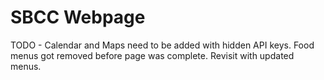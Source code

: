 # SBCC Webpage

TODO - Calendar and Maps need to be added with hidden API keys.
Food menus got removed before page was complete. Revisit with updated menus.
